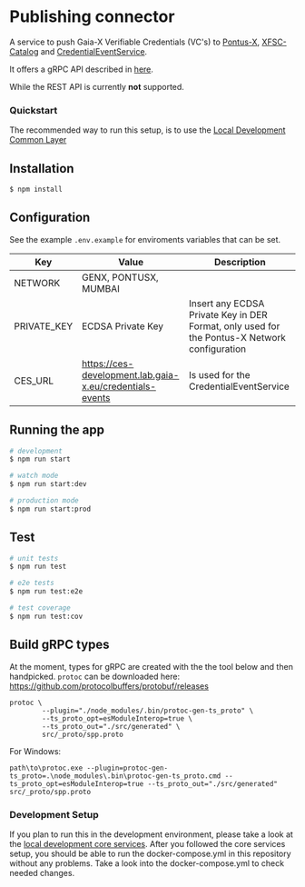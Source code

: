 # Publishing connector

A service to push Gaia-X Verifiable Credentials (VC's) to [Pontus-X](https://portal.euprogigant.io/search?sortOrder=desc&text=&sort=nft.created),
[XFSC-Catalog](https://gitlab.eclipse.org/eclipse/xfsc/cat/fc-service) and 
[CredentialEventService](https://gitlab.com/gaia-x/lab/credentials-events-service/-/tree/main?ref_type=heads).

It offers a gRPC API described in [here](./src/_proto/spp.proto).

While the REST API is currently __not__ supported.

### Quickstart

The recommended way to run this setup, is to use the [Local Development Common Layer](https://gitlab.euprogigant.kube.a1.digital/sebastian.waldbauer/local-development-core-services)

## Installation

```bash
$ npm install
```

## Configuration

See the example `.env.example` for enviroments variables that can be set.

|Key|Value|Description|
|---|---|---|
|NETWORK|GENX, PONTUSX, MUMBAI||
|PRIVATE_KEY|ECDSA Private Key|Insert any ECDSA Private Key in DER Format, only used for the Pontus-X Network configuration|
|CES_URL|https://ces-development.lab.gaia-x.eu/credentials-events|Is used for the CredentialEventService|

## Running the app

```bash
# development
$ npm run start

# watch mode
$ npm run start:dev

# production mode
$ npm run start:prod
```

## Test

```bash
# unit tests
$ npm run test

# e2e tests
$ npm run test:e2e

# test coverage
$ npm run test:cov
```

## Build gRPC types

At the moment, types for gRPC are created with the the tool below and then handpicked. `protoc` can be downloaded here: https://github.com/protocolbuffers/protobuf/releases

```
protoc \
        --plugin="./node_modules/.bin/protoc-gen-ts_proto" \
        --ts_proto_opt=esModuleInterop=true \
        --ts_proto_out="./src/generated" \
        src/_proto/spp.proto
```

For Windows:

```
path\to\protoc.exe --plugin=protoc-gen-ts_proto=.\node_modules\.bin\protoc-gen-ts_proto.cmd --ts_proto_opt=esModuleInterop=true --ts_proto_out="./src/generated" src/_proto/spp.proto
```

### Development Setup
If you plan to run this in the development environment, please take a look at the [local development core services](https://gitlab.euprogigant.kube.a1.digital/sebastian.waldbauer/local-development-core-services). After you followed the core services setup, you should be able to run the docker-compose.yml in this repository without any problems. Take a look into the docker-compose.yml to check needed changes.
